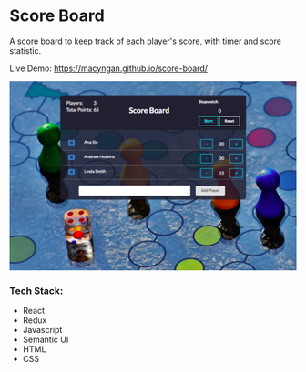 # Score Board
A score board to keep track of each player's score, with timer and score statistic.

Live Demo:
https://macyngan.github.io/score-board/

![alt text](https://github.com/macyngan/score-board/blob/master/demo/screenshots/screenshot_01.png "Score Board Screenshot")

### Tech Stack:
* React
* Redux
* Javascript
* Semantic UI
* HTML
* CSS

